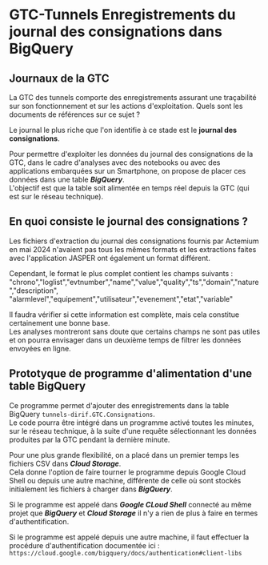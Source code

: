 # GTC-Tunnels Enregistrements du journal des consignations dans BigQuery
## Journaux de la GTC
La GTC des tunnels comporte des enregistrements assurant une traçabilité sur son fonctionnement et sur les actions d'exploitation.
  Quels sont les documents de références sur ce sujet ?

Le journal le plus riche que l'on identifie à ce stade est le  **journal des consignations**.

Pour permettre d'exploiter les données du journal des consignations de la GTC, dans le cadre d'analyses avec des notebooks ou avec des applications embarquées sur un Smartphone, 
on propose de placer ces données dans une table ***BigQuery***.  
L'objectif est que la table soit alimentée en temps réel depuis la GTC (qui est sur le réseau technique).  

## En quoi consiste le  journal des consignations ?
Les fichiers d'extraction du journal des consignations fournis par Actemium en mai 2024 n'avaient pas tous les mêmes formats 
et les extractions faites avec l'application JASPER ont également un format différent.

Cependant, le format le plus complet contient les champs suivants :  
  "chrono","loglist","evtnumber","name","value","quality","ts","domain","nature","description",
  "alarmlevel","equipement","utilisateur","evenement","etat","variable" 

Il faudra vérifier si cette information est complète, mais cela constitue certainement une bonne base.  
Les analyses montreront sans doute que certains champs ne sont pas utiles et on pourra envisager dans un deuxième temps de filtrer les données envoyées en ligne.

## Prototyque de programme d'alimentation d'une table BigQuery 
Ce programme permet d'ajouter des enregistrements dans la table BigQuery `tunnels-dirif.GTC.Consignations`.  
Le code pourra être intégré dans un programme activé toutes les minutes, sur le réseau technique, 
à la suite d'une requête sélectionnant les données produites par la GTC pendant la dernière minute.

Pour une plus grande flexibilité, on a placé dans un premier temps les fichiers CSV dans ***Cloud Storage***.  
Cela donne l'option de faire tourner le programme depuis Google Cloud Shell ou depuis une autre machine, différente de celle où sont stockés initialement les fichiers à charger dans  ***BigQuery***.

Si le programme est appelé dans ***Google CLoud Shell*** connecté au même projet que ***BigQuery*** et ***Cloud Storage*** 
il n'y a rien de plus à faire en termes d'authentification.

Si le programme est appelé depuis une autre machine, il faut effectuer la procédure d'authentification documentée ici : 
  `https://cloud.google.com/bigquery/docs/authentication#client-libs`





